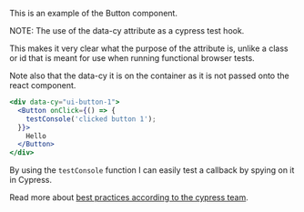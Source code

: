 This is an example of the Button component.

NOTE: The use of the data-cy attribute as a cypress test hook.

This makes it very clear what the purpose of the attribute is, unlike a class
or id that is meant for use when running functional browser tests.

Note also that the data-cy it is on the container as it is not passed onto the
react component.

```jsx
<div data-cy="ui-button-1">
  <Button onClick={() => {
    testConsole('clicked button 1');
  }}>
    Hello
  </Button>
</div>
```

By using the `testConsole` function I can easily test a callback by spying on it
in Cypress.

Read more about [best practices according to the cypress team](https://docs.cypress.io/examples/examples/tutorials.html#Best-Practices).

